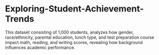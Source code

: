 # Exploring-Student-Achievement-Trends
This dataset consisting of 1,000 students, analyzes how gender, race/ethnicity, parental education, lunch type, and test preparation course impact math, reading, and writing scores, revealing how background influences academic performance.
